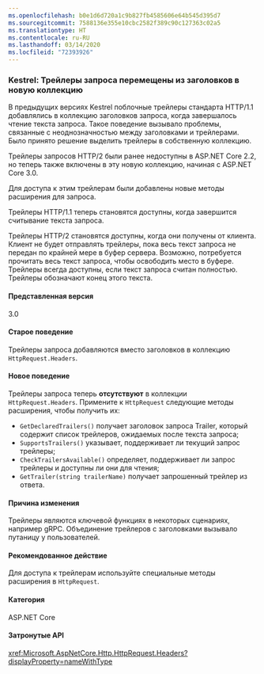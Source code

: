 ```yaml
---
ms.openlocfilehash: b0e1d6d720a1c9b827fb4585606e64b545d395d7
ms.sourcegitcommit: 7588136e355e10cbc2582f389c90c127363c02a5
ms.translationtype: HT
ms.contentlocale: ru-RU
ms.lasthandoff: 03/14/2020
ms.locfileid: "72393926"
---
```

### <a name="kestrel-request-trailer-headers-moved-to-new-collection"></a>Kestrel: Трейлеры запроса перемещены из заголовков в новую коллекцию

В предыдущих версиях Kestrel поблочные трейлеры стандарта HTTP/1.1 добавлялись в коллекцию заголовков запроса, когда завершалось чтение текста запроса. Такое поведение вызывало проблемы, связанные с неоднозначностью между заголовками и трейлерами. Было принято решение выделить трейлеры в собственную коллекцию.

Трейлеры запросов HTTP/2 были ранее недоступны в ASP.NET Core 2.2, но теперь также включены в эту новую коллекцию, начиная с ASP.NET Core 3.0.

Для доступа к этим трейлерам были добавлены новые методы расширения для запроса.

Трейлеры HTTP/1.1 теперь становятся доступны, когда завершится считывание текста запроса.

Трейлеры HTTP/2 становятся доступны, когда они получены от клиента. Клиент не будет отправлять трейлеры, пока весь текст запроса не передан по крайней мере в буфер сервера. Возможно, потребуется прочитать весь текст запроса, чтобы освободить место в буфере. Трейлеры всегда доступны, если текст запроса считан полностью. Трейлеры обозначают конец этого текста.

#### <a name="version-introduced"></a>Представленная версия

3.0

#### <a name="old-behavior"></a>Старое поведение

Трейлеры запроса добавляются вместо заголовков в коллекцию `HttpRequest.Headers`.

#### <a name="new-behavior"></a>Новое поведение

Трейлеры запроса теперь **отсутствуют** в коллекции `HttpRequest.Headers`. Примените к `HttpRequest` следующие методы расширения, чтобы получить их:

- `GetDeclaredTrailers()` получает заголовок запроса Trailer, который содержит список трейлеров, ожидаемых после текста запроса;
- `SupportsTrailers()` указывает, поддерживает ли текущий запрос трейлеры;
- `CheckTrailersAvailable()` определяет, поддерживает ли запрос трейлеры и доступны ли они для чтения;
- `GetTrailer(string trailerName)` получает запрошенный трейлер из ответа.

#### <a name="reason-for-change"></a>Причина изменения

Трейлеры являются ключевой функциях в некоторых сценариях, например gRPC. Объединение трейлеров с заголовками вызывало путаницу у пользователей.

#### <a name="recommended-action"></a>Рекомендованное действие

Для доступа к трейлерам используйте специальные методы расширения в `HttpRequest`.

#### <a name="category"></a>Категория

ASP.NET Core

#### <a name="affected-apis"></a>Затронутые API

<xref:Microsoft.AspNetCore.Http.HttpRequest.Headers?displayProperty=nameWithType>

<!--

#### Affected APIs

`P:Microsoft.AspNetCore.Http.HttpRequest.Headers`

-->
